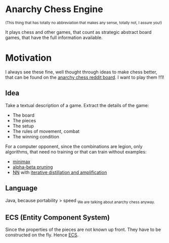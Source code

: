 # Anarchy Chess Engine
<sub>(This thing that has totally no abbreviation that makes any sense, totally not, I assure you!) </sub>

It plays chess and other games, that count as strategic abstract board games, that have the full information available.

# Motivation

I always see these fine, well thought through ideas to make chess better, that can be found on the [anarchy chess reddit board](https://www.reddit.com/r/AnarchyChess/).
I want to play them !!1!

## Idea

Take a textual description of a game. Extract the details of the game:
* The board
* The pieces
* The setup
* The rules of movement, combat
* The winning condition

For a computer opponent, since the combinations are legion, only algorithms, that need no training or that can train without examples:
* [minimax](https://en.wikipedia.org/wiki/Minimax)
* [alpha-beta pruning](https://en.wikipedia.org/wiki/Alpha%E2%80%93beta_pruning)
* [NN](https://en.wikipedia.org/wiki/Neural_network) with [iterative distillation and amplification](https://arxiv.org/abs/1810.08575)

## Language

Java, because portability > speed
<sub>We are talking about anarchy chess anyway.</sub>

## ECS (Entity Component System)

Since the properties of the pieces are not known up front. They have to be constructed on the fly. Hence [ECS](https://en.wikipedia.org/wiki/Entity_component_system).
